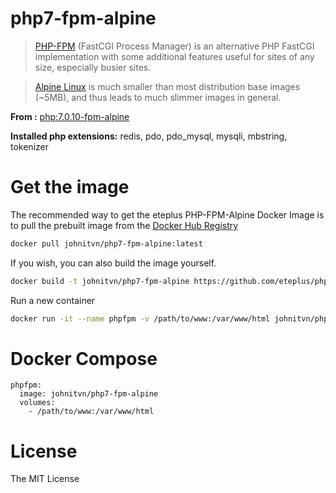 # php7-fpm-alpine

> [PHP-FPM](http://php-fpm.org/) (FastCGI Process Manager) is an alternative PHP FastCGI implementation with some additional features useful for sites of any size, especially busier sites.

> [Alpine Linux](http://alpinelinux.org/) is much smaller than most distribution base images (~5MB), and thus leads to much slimmer images in general.

**From :** [php:7.0.10-fpm-alpine](https://hub.docker.com/r/library/php/)

**Installed php extensions:** redis, pdo, pdo_mysql, mysqli, mbstring, tokenizer

# Get the image

The recommended way to get the eteplus PHP-FPM-Alpine Docker Image is to pull the prebuilt image from the [Docker Hub Registry](https://hub.docker.com/r/eteplus/php7-fpm-alpine)

```bash
docker pull johnitvn/php7-fpm-alpine:latest
```

If you wish, you can also build the image yourself.

```bash
docker build -t johnitvn/php7-fpm-alpine https://github.com/eteplus/php7-fpm-alpine.git
```

Run a new container

```bash
docker run -it --name phpfpm -v /path/to/www:/var/www/html johnitvn/php7-fpm-alpine
```

# Docker Compose

```
phpfpm:
  image: johnitvn/php7-fpm-alpine
  volumes:
    - /path/to/www:/var/www/html
```

# License
The MIT License






